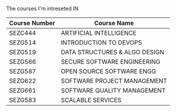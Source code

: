 The courses I'm intreseted IN

| Course Number	| Course Name                   |
| ------------- | ----------------------------- |
| SEZC444	      | ARTIFICIAL INTELLIGENCE       |
| SEZG514	      | INTRODUCTION TO DEVOPS        |
| SEZG519	      | DATA STRUCTURES & ALGO DESIGN |
| SEZG566		    | SECURE SOFTWARE ENGINEERING   |
| SEZG587		    | OPEN SOURCE SOFTWARE ENGG     |
| SEZG622	      | SOFTWARE PROJECT MANAGEMENT   |
| SEZG661      	| SOFTWARE QUALITY MANAGEMENT   |
| SEZG583	      | SCALABLE SERVICES             | 

